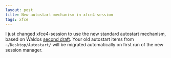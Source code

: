 ```yaml
---
layout: post
title: New autostart mechanism in xfce4-session
tags: xfce
---
```


I just changed xfce4-session to use the new standard autostart mechanism, based on Waldos <a href="/files/drafts/autostart-spec-0.5-draft2.html">second draft</a>. Your old autostart items from <code>~/Desktop/Autostart/</code> will be migrated automatically on first run of the new session manager.
